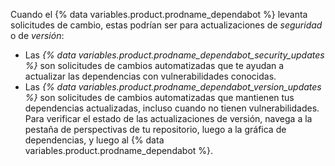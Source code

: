 Cuando el {% data variables.product.prodname_dependabot %} levanta solicitudes de cambio, estas podrían ser para actualizaciones de _seguridad_ o de _versión_:

- Las _{% data variables.product.prodname_dependabot_security_updates %}_ son solicitudes de cambios automatizadas que te ayudan a actualizar las dependencias con vulnerabilidades conocidas.
- Las _{% data variables.product.prodname_dependabot_version_updates %}_ son solicitudes de cambios automatizadas que mantienen tus dependencias actualizadas, incluso cuando no tienen vulnerabilidades. Para verificar el estado de las actualizaciones de versión, navega a la pestaña de perspectivas de tu repositorio, luego a la gráfica de dependencias, y luego al {% data variables.product.prodname_dependabot %}.
